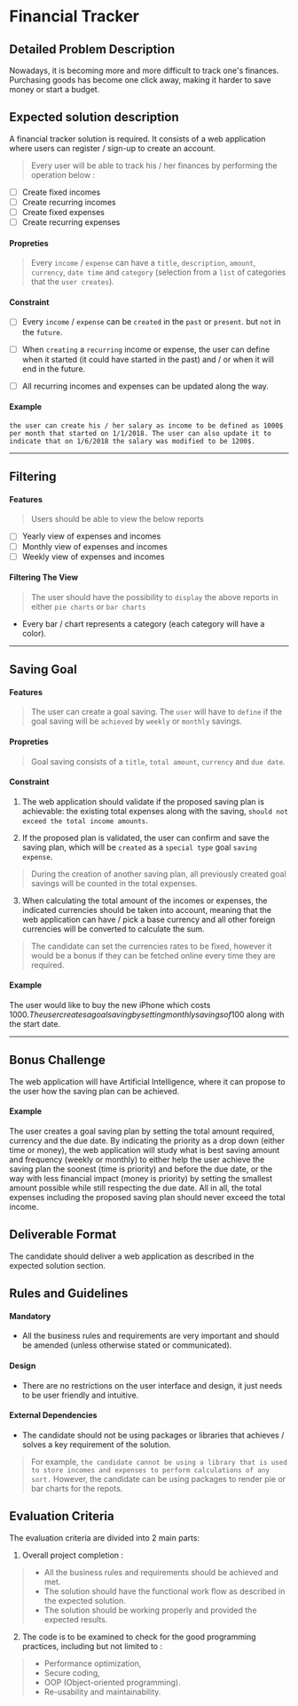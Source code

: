 # Financial Tracker
 
## Detailed Problem Description

Nowadays, it is becoming more and more difficult to track one's finances. Purchasing goods has become one click away, making it harder to save money or start a budget.
 
## Expected solution description

A financial tracker solution is required. It consists of a web application where users can register / sign-up to create an account. 

> Every user will be able to track his / her finances by performing the operation below :
* [ ] Create fixed incomes
* [ ] Create recurring incomes
* [ ] Create fixed expenses
* [ ] Create recurring expenses

#### Propreties
> Every `income` / `expense` can have a `title`, `description`, `amount`, `currency`, `date time` and `category` (selection from a `list` of categories that the `user creates`).

#### Constraint
* [ ] Every `income` / `expense` can be `created` in the `past` or `present`. but `not` in the `future`.

* [ ] When `creating` a `recurring` income or expense, the user can define when it started (it could have started in the past) and / or when it will end in the future.

* [ ] All recurring incomes and expenses can be updated along the way.

#### Example
``` 
the user can create his / her salary as income to be defined as 1000$ per month that started on 1/1/2018. The user can also update it to indicate that on 1/6/2018 the salary was modified to be 1200$.
```
---
## Filtering 

#### Features

> Users should be able to view the below reports

* [ ] Yearly view of expenses and incomes
* [ ] Monthly view of expenses and incomes
* [ ] Weekly view of expenses and incomes

#### Filtering The View
> The user should have the possibility to `display` the above reports in either `pie charts` or 
`bar charts`
* Every bar / chart represents a category (each category will have a color).
---
## Saving Goal

#### Features
> The user can create a goal saving. The `user` will have to `define` if the goal saving will be `achieved` by `weekly` or `monthly` savings.

#### Propreties 
> Goal saving consists of a `title`, `total amount`, `currency` and `due date`. 

#### Constraint
1. The web application should validate if the proposed saving plan is achievable: the existing total expenses along with the saving, `should not exceed the total income amounts`.


2. If the proposed plan is validated, the user can confirm and save the saving plan, which will be `created` as a `special type` goal `saving expense`. 

> During the creation of another saving plan, all previously created goal savings will be counted in the total expenses.

3. When calculating the total amount of the incomes or expenses, the indicated currencies should be taken into account, meaning that the web application can have / pick a base currency and all other foreign currencies will be converted to calculate the sum.

> The candidate can set the currencies rates to be fixed, however it would be a bonus if they can be fetched online every time they are required.

#### Example
The user would like to buy the new iPhone which costs 1000$. The user creates a goal saving by setting monthly savings of 100$ along with the start date.

---
## Bonus Challenge

The web application will have Artificial Intelligence, where it can propose to the user how the saving plan can be achieved. 

#### Example
The user creates a goal saving plan by setting the total amount required, currency and the due date. By indicating the priority as a drop down (either time or money), the web application will study what is best saving amount and frequency (weekly or monthly) to either help the user achieve the saving plan the soonest (time is priority) and before the due date, or the way with less financial impact (money is priority) by setting the smallest amount possible while still respecting the due date. All in all, the total expenses including the proposed saving plan should never exceed the total income.
 
## Deliverable Format

The candidate should deliver a web application as described in the expected solution section.
 
## Rules and Guidelines

#### Mandatory
* All the business rules and requirements are very important and should be amended (unless otherwise stated or communicated).

#### Design
* There are no restrictions on the user interface and design, it just needs to be user friendly and intuitive.

#### External Dependencies
* The candidate should not be using packages or libraries that achieves / solves a key requirement of the solution. 

> For example, `the candidate cannot be using a library that is used to store incomes and expenses to perform calculations of any sort.` 
However, the candidate can be using packages to render pie or bar charts for the repots.
 
## Evaluation Criteria

The evaluation criteria are divided into 2 main parts:

1. Overall project completion :
> * All the business rules and requirements should be achieved and met. 
> * The solution should have the functional work flow as described in the expected solution. 
> * The solution should be working properly and provided the expected results.

2. The code is to be examined to check for the good programming practices, including but not limited to : 
> * Performance optimization, 
> * Secure coding, 
> * OOP (Object-oriented programming).
> * Re-usability and maintainability.

